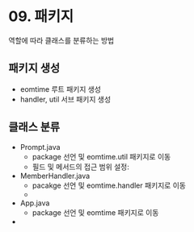 # 09. 패키지

역할에 따라 클래스를 분류하는 방법

## 패키지 생성

- eomtime 루트 패키지 생성
- handler, util 서브 패키지 생성

## 클래스 분류

- Prompt.java
  - package 선언 및 eomtime.util 패키지로 이동
  - 필드 및 메서드의 접근 범위 설정: 
- MemberHandler.java
  - pacakge 선언 및 eomtime.handler 패키지로 이동
  - 
- App.java
  - package 선언 및 eomtime 패키지로 이동
- 